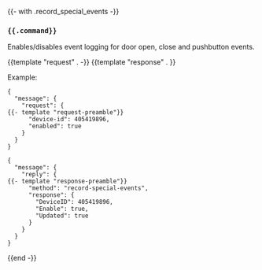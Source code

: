 {{- with .record_special_events -}}
### `{{.command}}`

Enables/disables event logging for door open, close and pushbutton events.

{{template "request"  . -}}
{{template "response" . }}

Example:
```
{
  "message": {
    "request": {
{{- template "request-preamble"}}
      "device-id": 405419896,
      "enabled": true
    }
  }
}

{
  "message": {
    "reply": {
{{- template "response-preamble"}}
      "method": "record-special-events",
      "response": {
        "DeviceID": 405419896,
        "Enable": true,
        "Updated": true
      }
    }
  }
}
```
{{end -}}


